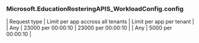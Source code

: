 ### Microsoft.EducationRosteringAPIS_WorkloadConfig.config
| Request type | Limit per app accross all tenants | Limit per app per tenant |
| Any | 23000 per 00:00:10 | 23000 per 00:00:10 |
| Any | 5000 per 00:00:10 |
